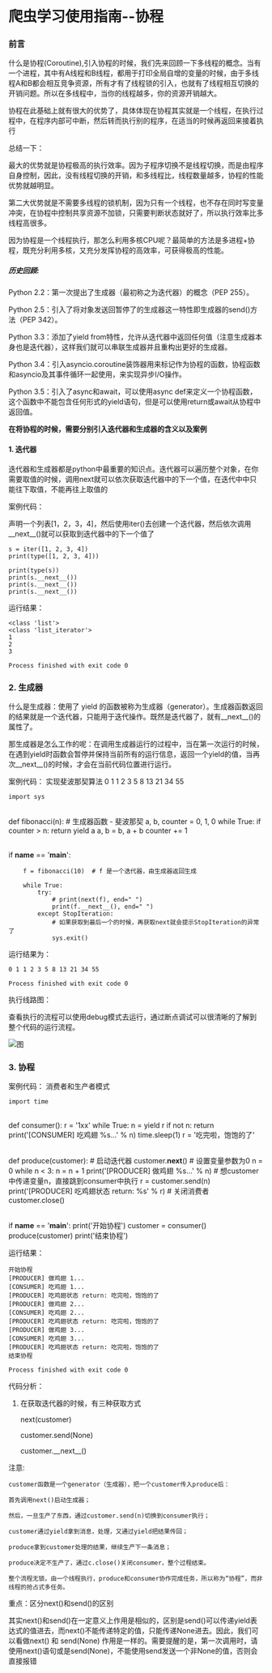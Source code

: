 
# 爬虫学习使用指南--协程


### 前言

什么是协程(Coroutine),引入协程的时候，我们先来回顾一下多线程的概念。当有一个进程，其中有A线程和B线程，都用于打印全局自增的变量的时候，由于多线程A和B都会相互竞争资源，所有才有了线程锁的引入，也就有了线程相互切换的开销问题。所以在多线程中，当你的线程越多，你的资源开销越大。

协程在此基础上就有很大的优势了，具体体现在协程其实就是一个线程，在执行过程中，在程序内部可中断，然后转而执行别的程序，在适当的时候再返回来接着执行

总结一下：

最大的优势就是协程极高的执行效率。因为子程序切换不是线程切换，而是由程序自身控制，因此，没有线程切换的开销，和多线程比，线程数量越多，协程的性能优势就越明显。

第二大优势就是不需要多线程的锁机制，因为只有一个线程，也不存在同时写变量冲突，在协程中控制共享资源不加锁，只需要判断状态就好了，所以执行效率比多线程高很多。

因为协程是一个线程执行，那怎么利用多核CPU呢？最简单的方法是多进程+协程，既充分利用多核，又充分发挥协程的高效率，可获得极高的性能。

##### 历史回顾:

Python 2.2：第一次提出了生成器（最初称之为迭代器）的概念（PEP 255）。

Python 2.5：引入了将对象发送回暂停了的生成器这一特性即生成器的send()方法（PEP 342）。

Python 3.3：添加了yield from特性，允许从迭代器中返回任何值（注意生成器本身也是迭代器），这样我们就可以串联生成器并且重构出更好的生成器。

Python 3.4：引入asyncio.coroutine装饰器用来标记作为协程的函数，协程函数和asyncio及其事件循环一起使用，来实现异步I/O操作。

Python 3.5：引入了async和await，可以使用async def来定义一个协程函数，这个函数中不能包含任何形式的yield语句，但是可以使用return或await从协程中返回值。

<b>在将协程的时候，需要分别引入迭代器和生成器的含义以及案例</b>


#### 1. 迭代器

迭代器和生成器都是python中最重要的知识点。迭代器可以遍历整个对象，在你需要取值的时候，调用next就可以依次获取迭代器中的下一个值，在迭代中中只能往下取值，不能再往上取值的

案例代码：

声明一个列表[1，2，3，4]，然后使用iter()去创建一个迭代器，然后依次调用\_\_next\_\_()就可以获取到迭代器中的下一个值了

    s = iter([1, 2, 3, 4])
    print(type([1, 2, 3, 4]))
    
    print(type(s))
    print(s.__next__())
    print(s.__next__())
    print(s.__next__())

运行结果：

	<class 'list'>
	<class 'list_iterator'>
	1
	2
	3
	
	Process finished with exit code 0


### 2. 生成器

什么是生成器：使用了 yield 的函数被称为生成器（generator）。生成器函数返回的结果就是一个迭代器，只能用于迭代操作。既然是迭代器了，就有\_\_next\_\_()的属性了。

那生成器是怎么工作的呢：在调用生成器运行的过程中，当在第一次运行的时候，在遇到yield时函数会暂停并保持当前所有的运行信息，返回一个yield的值，当再次\_\_next\_\_()的时候，才会在当前代码位置进行运行。


案例代码： 实现斐波那契算法 0 1 1 2 3 5 8 13 21 34 55 


	import sys


​	
	def fibonacci(n):
	    # 生成器函数 - 斐波那契
	    a, b, counter = 0, 1, 0
	    while True:
	        if counter > n:
	            return
	        yield a
	        a, b = b, a + b
	        counter += 1


​	
	if __name__ == '__main__':
	
	    f = fibonacci(10)  # f 是一个迭代器，由生成器返回生成
	
	    while True:
	        try:
	            # print(next(f), end=" ")
	            print(f.__next__(), end=" ")
	        except StopIteration:
	            # 如果获取到最后一个的时候，再获取next就会提示StopIteration的异常了
	            sys.exit()


运行结果为：

	0 1 1 2 3 5 8 13 21 34 55 
	
	Process finished with exit code 0

执行线路图：

查看执行的流程可以使用debug模式去运行，通过断点调试可以很清晰的了解到整个代码的运行流程。

![图](images/yield_shenchengqi.png)


### 3. 协程


案例代码： 消费者和生产者模式


	import time


​	
	def consumer():
	    r = '1xx'
	    while True:
	        n = yield r
	        if not n:
	            return
	        print('[CONSUMER] 吃鸡翅 %s...' % n)
	        time.sleep(1)
	        r = '吃完啦，饱饱的了'


​	
	def produce(customer):
	    # 启动迭代器
	    customer.__next__()
	    # 设置变量参数为0
	    n = 0
	    while n < 3:
	        n = n + 1
	        print('[PRODUCER] 做鸡翅 %s...' % n)
	        # 想customer中传递变量n，直接跳到consumer中执行
	        r = customer.send(n)
	        print('[PRODUCER] 吃鸡翅状态 return: %s' % r)
	    # 关闭消费者
	    customer.close()


​	
	if __name__ == '__main__':
	    print('开始协程')
	    customer = consumer()
	    produce(customer)
	    print('结束协程')

运行结果：

	开始协程
	[PRODUCER] 做鸡翅 1...
	[CONSUMER] 吃鸡翅 1...
	[PRODUCER] 吃鸡翅状态 return: 吃完啦，饱饱的了
	[PRODUCER] 做鸡翅 2...
	[CONSUMER] 吃鸡翅 2...
	[PRODUCER] 吃鸡翅状态 return: 吃完啦，饱饱的了
	[PRODUCER] 做鸡翅 3...
	[CONSUMER] 吃鸡翅 3...
	[PRODUCER] 吃鸡翅状态 return: 吃完啦，饱饱的了
	结束协程
	
	Process finished with exit code 0

代码分析：

1. 在获取迭代器的时候，有三种获取方式
	
	next(customer)
   
	customer.send(None)

	customer.\_\_next\_\_()

	

注意:
	
	customer函数是一个generator（生成器），把一个customer传入produce后：
	
	首先调用next()启动生成器；
	
	然后，一旦生产了东西，通过customer.send(n)切换到consumer执行；
	
	customer通过yield拿到消息，处理，又通过yield把结果传回；
	
	produce拿到customer处理的结果，继续生产下一条消息；
	
	produce决定不生产了，通过c.close()关闭consumer，整个过程结束。
	
	整个流程无锁，由一个线程执行，produce和consumer协作完成任务，所以称为“协程”，而非线程的抢占式多任务。


重点：区分next()和send()的区别


其实next()和send()在一定意义上作用是相似的，区别是send()可以传递yield表达式的值进去，而next()不能传递特定的值，只能传递None进去。因此，我们可以看做next() 和 send(None) 作用是一样的。需要提醒的是，第一次调用时，请使用next()语句或是send(None)，不能使用send发送一个非None的值，否则会直接报错


